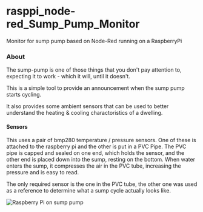 rasppi_node-red_Sump_Pump_Monitor
=================================

Monitor for sump pump based on Node-Red running on a RaspberryPi

### About

The sump-pump is one of those things that you don't pay attention to, expecting it to work - which it will, until it doesn't.

This is a simple tool to provide an announcement when the sump pump starts cycling.

It also provides some ambient sensors that can be used to better understand the heating & cooling charactoristics of a dwelling.

#### Sensors
This uses a pair of bmp280 temperature / pressure sensors. One of these is attached to the raspberry pi and the other is put in a PVC Pipe. The PVC pipe is capped and sealed on one end, which holds the sensor, and the other end is placed down into the sump, resting on the bottom. When water enters the sump, it compresses the air in the PVC tube, increasing the pressure and is easy to read.

The only required sensor is the one in the PVC tube, the other one was used as a reference to determine what a sump cycle actually looks like.

![Raspberry Pi on sump pump](https://pbs.twimg.com/media/DvDPZ_8VAAAld-1.jpg:large)
